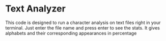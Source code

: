 # Text Analyzer

This code is designed to run a character analysis on text files right in your terminal. Just enter the file name and press enter to see the stats.
It gives alphabets and their corresponding appearances in percentage
